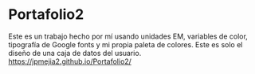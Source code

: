 # Portafolio2
Este es un trabajo hecho por mí usando unidades EM, variables de color, tipografía de Google fonts y mi propia paleta de colores. Este es solo el diseño de una caja de datos del usuario. <br>
https://jpmejia2.github.io/Portafolio2/
